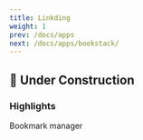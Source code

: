 ```yaml
---
title: Linkding
weight: 1
prev: /docs/apps
next: /docs/apps/bookstack/
---
```


## 🚧 Under Construction

### Highlights

Bookmark manager
